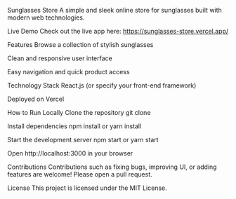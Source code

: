 Sunglasses Store
A simple and sleek online store for sunglasses built with modern web technologies.

Live Demo
Check out the live app here: https://sunglasses-store.vercel.app/

Features
Browse a collection of stylish sunglasses

Clean and responsive user interface

Easy navigation and quick product access

Technology Stack
React.js (or specify your front-end framework)

Deployed on Vercel

How to Run Locally
Clone the repository
git clone <repo-url>

Install dependencies
npm install or yarn install

Start the development server
npm start or yarn start

Open http://localhost:3000 in your browser

Contributions
Contributions such as fixing bugs, improving UI, or adding features are welcome! Please open a pull request.

License
This project is licensed under the MIT License.
